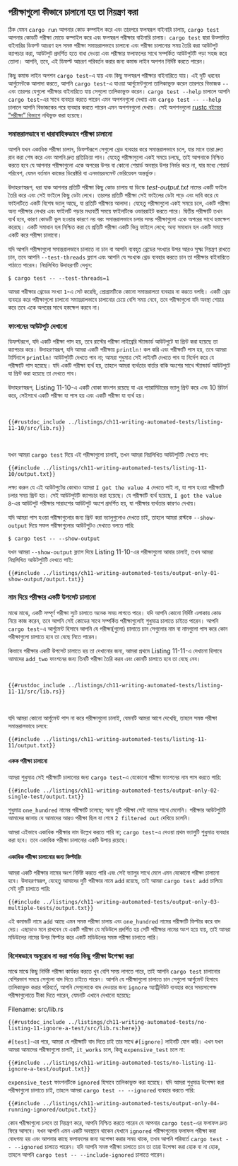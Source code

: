 ## পরীক্ষাগুলো কীভাবে চালানো হয় তা নিয়ন্ত্রণ করা

ঠিক যেমন `cargo run` আপনার কোড কম্পাইল করে এবং তারপরে ফলস্বরূপ বাইনারি চালায়, `cargo test` আপনার কোডটি পরীক্ষা মোডে কম্পাইল করে এবং ফলস্বরূপ পরীক্ষার বাইনারি চালায়। `cargo test` দ্বারা উত্পাদিত বাইনারির ডিফল্ট আচরণ হল সমস্ত পরীক্ষা সমান্তরালভাবে চালানো এবং পরীক্ষা চালানোর সময় তৈরি করা আউটপুট ক্যাপচার করা, আউটপুট প্রদর্শিত হতে বাধা দেওয়া এবং পরীক্ষার ফলাফলের সাথে সম্পর্কিত আউটপুটটি পড়া সহজ করে তোলা। আপনি, তবে, এই ডিফল্ট আচরণ পরিবর্তন করার জন্য কমান্ড লাইন অপশন নির্দিষ্ট করতে পারেন।

কিছু কমান্ড লাইন অপশন `cargo test`-এ যায় এবং কিছু ফলস্বরূপ পরীক্ষার বাইনারিতে যায়। এই দুটি ধরনের আর্গুমেন্টকে আলাদা করতে, আপনি `cargo test`-এ যাওয়া আর্গুমেন্টগুলো তালিকাভুক্ত করেন তারপরে বিভাজক `--` এবং তারপর যেগুলো পরীক্ষার বাইনারিতে যায় সেগুলো তালিকাভুক্ত করেন। `cargo test --help` চালালে আপনি `cargo test`-এর সাথে ব্যবহার করতে পারেন এমন অপশনগুলো দেখায় এবং `cargo test -- --help` চালালে আপনি বিভাজকের পরে ব্যবহার করতে পারেন এমন অপশনগুলো দেখায়। সেই অপশনগুলো [rustc বইয়ের][rustc] [“পরীক্ষা” বিভাগে][tests] নথিভুক্ত করা হয়েছে।

[tests]: https://doc.rust-lang.org/rustc/tests/index.html
[rustc]: https://doc.rust-lang.org/rustc/index.html

### সমান্তরালভাবে বা ধারাবাহিকভাবে পরীক্ষা চালানো

আপনি যখন একাধিক পরীক্ষা চালান, ডিফল্টরূপে সেগুলো থ্রেড ব্যবহার করে সমান্তরালভাবে চলে, যার মানে তারা দ্রুত রান করা শেষ করে এবং আপনি দ্রুত প্রতিক্রিয়া পান। যেহেতু পরীক্ষাগুলো একই সময়ে চলছে, তাই আপনাকে নিশ্চিত করতে হবে যে আপনার পরীক্ষাগুলো একে অপরের উপর বা কোনো শেয়ার্ড অবস্থার উপর নির্ভর করে না, যার মধ্যে শেয়ার্ড পরিবেশ, যেমন বর্তমান কাজের ডিরেক্টরি বা এনভায়রনমেন্ট ভেরিয়েবল অন্তর্ভুক্ত।

উদাহরণস্বরূপ, ধরা যাক আপনার প্রতিটি পরীক্ষা কিছু কোড চালায় যা ডিস্কে _test-output.txt_ নামের একটি ফাইল তৈরি করে এবং সেই ফাইলে কিছু ডেটা লেখে। তারপর প্রতিটি পরীক্ষা সেই ফাইলের ডেটা পড়ে এবং দাবি করে যে ফাইলটিতে একটি বিশেষ ভ্যালু আছে, যা প্রতিটি পরীক্ষায় আলাদা। যেহেতু পরীক্ষাগুলো একই সময়ে চলে, একটি পরীক্ষা অন্য পরীক্ষার লেখার এবং ফাইলটি পড়ার মধ্যবর্তী সময়ে ফাইলটিকে ওভাররাইট করতে পারে। দ্বিতীয় পরীক্ষাটি তখন ব্যর্থ হবে, কারণ কোডটি ভুল হওয়ার কারণে নয় বরং সমান্তরালভাবে চলার সময় পরীক্ষাগুলো একে অপরের সাথে হস্তক্ষেপ করেছে। একটি সমাধান হল নিশ্চিত করা যে প্রতিটি পরীক্ষা একটি ভিন্ন ফাইলে লেখে; অন্য সমাধান হল একটি সময়ে একটি করে পরীক্ষা চালানো।

যদি আপনি পরীক্ষাগুলো সমান্তরালভাবে চালাতে না চান বা আপনি ব্যবহৃত থ্রেডের সংখ্যার উপর আরও সূক্ষ্ম নিয়ন্ত্রণ রাখতে চান, তবে আপনি `--test-threads` ফ্ল্যাগ এবং আপনি যে সংখ্যক থ্রেড ব্যবহার করতে চান তা পরীক্ষার বাইনারিতে পাঠাতে পারেন। নিম্নলিখিত উদাহরণটি দেখুন:

```console
$ cargo test -- --test-threads=1
```

আমরা পরীক্ষার থ্রেডের সংখ্যা `1`-এ সেট করেছি, প্রোগ্রামটিকে কোনো সমান্তরালতা ব্যবহার না করতে বলছি। একটি থ্রেড ব্যবহার করে পরীক্ষাগুলো চালানো সমান্তরালভাবে চালানোর চেয়ে বেশি সময় নেবে, তবে পরীক্ষাগুলো যদি অবস্থা শেয়ার করে তবে একে অপরের সাথে হস্তক্ষেপ করবে না।

### ফাংশনের আউটপুট দেখানো

ডিফল্টরূপে, যদি একটি পরীক্ষা পাস হয়, তবে রাস্টের পরীক্ষা লাইব্রেরি স্ট্যান্ডার্ড আউটপুটে যা প্রিন্ট করা হয়েছে তা ক্যাপচার করে। উদাহরণস্বরূপ, যদি আমরা একটি পরীক্ষায় `println!` কল করি এবং পরীক্ষাটি পাস হয়, তবে আমরা টার্মিনালে `println!` আউটপুটটি দেখতে পাব না; আমরা শুধুমাত্র সেই লাইনটি দেখতে পাব যা নির্দেশ করে যে পরীক্ষাটি পাস হয়েছে। যদি একটি পরীক্ষা ব্যর্থ হয়, তাহলে আমরা ব্যর্থতার বার্তার বাকি অংশের সাথে স্ট্যান্ডার্ড আউটপুটে যা প্রিন্ট করা হয়েছে তা দেখতে পাব।

উদাহরণস্বরূপ, Listing 11-10-এ একটি বোকা ফাংশন রয়েছে যা এর প্যারামিটারের ভ্যালু প্রিন্ট করে এবং 10 রিটার্ন করে, সেইসাথে একটি পরীক্ষা যা পাস হয় এবং একটি পরীক্ষা যা ব্যর্থ হয়।

<Listing number="11-10" file-name="src/lib.rs" caption="একটি ফাংশনের জন্য পরীক্ষা যা `println!` কল করে">

```rust,panics,noplayground
{{#rustdoc_include ../listings/ch11-writing-automated-tests/listing-11-10/src/lib.rs}}
```

</Listing>

যখন আমরা `cargo test` দিয়ে এই পরীক্ষাগুলো চালাই, তখন আমরা নিম্নলিখিত আউটপুটটি দেখতে পাব:

```console
{{#include ../listings/ch11-writing-automated-tests/listing-11-10/output.txt}}
```

লক্ষ্য করুন যে এই আউটপুটের কোথাও আমরা `I got the value 4` দেখতে পাই না, যা পাস হওয়া পরীক্ষাটি চলার সময় প্রিন্ট হয়। সেই আউটপুটটি ক্যাপচার করা হয়েছে। যে পরীক্ষাটি ব্যর্থ হয়েছে, `I got the value 8`-এর আউটপুট পরীক্ষার সারাংশের আউটপুট অংশে প্রদর্শিত হয়, যা পরীক্ষার ব্যর্থতার কারণও দেখায়।

যদি আমরা পাস হওয়া পরীক্ষাগুলোর জন্য প্রিন্ট করা ভ্যালুগুলোও দেখতে চাই, তাহলে আমরা রাস্টকে `--show-output` দিয়ে সফল পরীক্ষাগুলোর আউটপুটও দেখাতে বলতে পারি:

```console
$ cargo test -- --show-output
```

যখন আমরা `--show-output` ফ্ল্যাগ দিয়ে Listing 11-10-এর পরীক্ষাগুলো আবার চালাই, তখন আমরা নিম্নলিখিত আউটপুটটি দেখতে পাই:

```console
{{#include ../listings/ch11-writing-automated-tests/output-only-01-show-output/output.txt}}
```

### নাম দিয়ে পরীক্ষার একটি উপসেট চালানো

মাঝে মাঝে, একটি সম্পূর্ণ পরীক্ষা স্যুট চালাতে অনেক সময় লাগতে পারে। যদি আপনি কোনো নির্দিষ্ট এলাকায় কোড নিয়ে কাজ করেন, তবে আপনি সেই কোডের সাথে সম্পর্কিত পরীক্ষাগুলোই শুধুমাত্র চালাতে চাইতে পারেন। আপনি `cargo test`-এ আর্গুমেন্ট হিসাবে আপনি যে পরীক্ষা(গুলো) চালাতে চান সেগুলোর নাম বা নামগুলো পাস করে কোন পরীক্ষাগুলো চালাতে হবে তা বেছে নিতে পারেন।

কিভাবে পরীক্ষার একটি উপসেট চালাতে হয় তা দেখানোর জন্য, আমরা প্রথমে Listing 11-11-এ দেখানো হিসাবে আমাদের `add_two` ফাংশনের জন্য তিনটি পরীক্ষা তৈরি করব এবং কোনটি চালাতে হবে তা বেছে নেব।

<Listing number="11-11" file-name="src/lib.rs" caption="তিনটি ভিন্ন নাম সহ তিনটি পরীক্ষা">

```rust,noplayground
{{#rustdoc_include ../listings/ch11-writing-automated-tests/listing-11-11/src/lib.rs}}
```

</Listing>

যদি আমরা কোনো আর্গুমেন্ট পাস না করে পরীক্ষাগুলো চালাই, যেমনটি আমরা আগে দেখেছি, তাহলে সমস্ত পরীক্ষা সমান্তরালভাবে চলবে:

```console
{{#include ../listings/ch11-writing-automated-tests/listing-11-11/output.txt}}
```

#### একক পরীক্ষা চালানো

আমরা শুধুমাত্র সেই পরীক্ষাটি চালানোর জন্য `cargo test`-এ যেকোনো পরীক্ষা ফাংশনের নাম পাস করতে পারি:

```console
{{#include ../listings/ch11-writing-automated-tests/output-only-02-single-test/output.txt}}
```

শুধুমাত্র `one_hundred` নামের পরীক্ষাটি চলেছে; অন্য দুটি পরীক্ষা সেই নামের সাথে মেলেনি। পরীক্ষার আউটপুটটি আমাদের জানায় যে আমাদের আরও পরীক্ষা ছিল যা শেষে `2 filtered out` দেখিয়ে চলেনি।

আমরা এইভাবে একাধিক পরীক্ষার নাম উল্লেখ করতে পারি না; `cargo test`-এ দেওয়া প্রথম ভ্যালুটি শুধুমাত্র ব্যবহার করা হবে। তবে একাধিক পরীক্ষা চালানোর একটি উপায় রয়েছে।

#### একাধিক পরীক্ষা চালানোর জন্য ফিল্টারিং

আমরা একটি পরীক্ষার নামের অংশ নির্দিষ্ট করতে পারি এবং সেই ভ্যালুর সাথে মেলে এমন যেকোনো পরীক্ষা চালানো হবে। উদাহরণস্বরূপ, যেহেতু আমাদের দুটি পরীক্ষার নামে `add` রয়েছে, তাই আমরা `cargo test add` চালিয়ে সেই দুটি চালাতে পারি:

```console
{{#include ../listings/ch11-writing-automated-tests/output-only-03-multiple-tests/output.txt}}
```

এই কমান্ডটি নামে `add` আছে এমন সমস্ত পরীক্ষা চালায় এবং `one_hundred` নামের পরীক্ষাটি ফিল্টার করে বাদ দেয়। এছাড়াও মনে রাখবেন যে একটি পরীক্ষা যে মডিউলে প্রদর্শিত হয় সেটি পরীক্ষার নামের অংশ হয়ে যায়, তাই আমরা মডিউলের নামের উপর ফিল্টার করে একটি মডিউলের সমস্ত পরীক্ষা চালাতে পারি।

### বিশেষভাবে অনুরোধ না করা পর্যন্ত কিছু পরীক্ষা উপেক্ষা করা

মাঝে মাঝে কিছু নির্দিষ্ট পরীক্ষা কার্যকর করতে খুব বেশি সময় লাগতে পারে, তাই আপনি `cargo test` চালানোর বেশিরভাগ সময়ে সেগুলো বাদ দিতে চাইতে পারেন। আপনি যে পরীক্ষাগুলো চালাতে চান সেগুলো আর্গুমেন্ট হিসাবে তালিকাভুক্ত করার পরিবর্তে, আপনি সেগুলোকে বাদ দেওয়ার জন্য `ignore` অ্যাট্রিবিউট ব্যবহার করে সময়সাপেক্ষ পরীক্ষাগুলোতে টীকা দিতে পারেন, যেমনটি এখানে দেখানো হয়েছে:

<span class="filename">Filename: src/lib.rs</span>

```rust,noplayground
{{#rustdoc_include ../listings/ch11-writing-automated-tests/no-listing-11-ignore-a-test/src/lib.rs:here}}
```

`#[test]`-এর পরে, আমরা যে পরীক্ষাটি বাদ দিতে চাই তার সাথে `#[ignore]` লাইনটি যোগ করি। এখন যখন আমরা আমাদের পরীক্ষাগুলো চালাই, `it_works` চলে, কিন্তু `expensive_test` চলে না:

```console
{{#include ../listings/ch11-writing-automated-tests/no-listing-11-ignore-a-test/output.txt}}
```

`expensive_test` ফাংশনটিকে `ignored` হিসাবে তালিকাভুক্ত করা হয়েছে। যদি আমরা শুধুমাত্র উপেক্ষা করা পরীক্ষাগুলো চালাতে চাই, তাহলে আমরা `cargo test -- --ignored` ব্যবহার করতে পারি:

```console
{{#include ../listings/ch11-writing-automated-tests/output-only-04-running-ignored/output.txt}}
```

কোন পরীক্ষাগুলো চলবে তা নিয়ন্ত্রণ করে, আপনি নিশ্চিত করতে পারেন যে আপনার `cargo test`-এর ফলাফল দ্রুত ফিরে আসবে। যখন আপনি এমন একটি অবস্থানে থাকেন যেখানে `ignored` পরীক্ষাগুলোর ফলাফল পরীক্ষা করা বোধগম্য হয় এবং আপনার কাছে ফলাফলের জন্য অপেক্ষা করার সময় থাকে, তখন আপনি পরিবর্তে `cargo test -- --ignored` চালাতে পারেন। যদি আপনি সমস্ত পরীক্ষা চালাতে চান তা তারা উপেক্ষা করা হোক বা না হোক, তাহলে আপনি `cargo test -- --include-ignored` চালাতে পারেন।
